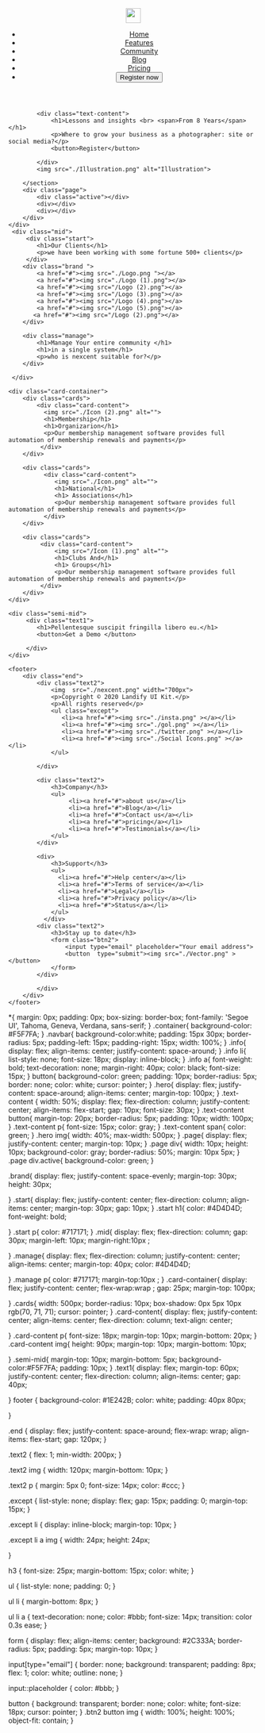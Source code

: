 <!DOCTYPE html>
<html lang="en">
<head>
    <meta charset="UTF-8">
    <meta name="viewport" content="width=device-width, initial-scale=1.0">
    <title>Document</title>
    <link rel="stylesheet" href="./class.css">
</head>
<body>
    <div class="container">
        <header>
             <nav class="navbar">
                <div class="info">
                    <div class="logo"><img src="./nexcent.png" height="30px"></div>
                    <ul>
                        <li><a href="#">Home</a></li>
                        <li><a href="#">Features</a></li>
                        <li><a href="#">Community</a></li>
                        <li><a href="#">Blog</a></li>
                        <li><a href="#">Pricing</a></li>
                        <li><button >Register now</button></li>
                    </ul>
                </div>
             </nav>
        </header>
        <section class="hero">
            
            <div class="text-content">
                <h1>Lessons and insights <br> <span>From 8 Years</span></h1>
                <p>Where to grow your business as a photographer: site or social media?</p>
                <button>Register</button>
                
            </div>
            <img src="./Illustration.png" alt="Illustration">
            
        </section>  
        <div class="page">
            <div class="active"></div>
            <div></div>
            <div></div>
        </div>
    </div>
     <div class="mid">
         <div class="start">
            <h1>Our Clients</h1>
            <p>we have been working with some fortune 500+ clients</p>
         </div>
        <div class="brand ">
            <a href="#"><img src="./Logo.png "></a>
            <a href="#"><img src="./Logo (1).png"></a>
            <a href="#"><img src="/Logo (2).png"></a>
            <a href="#"><img src="/Logo (3).png"></a>
            <a href="#"><img src="/Logo (4).png"></a>
            <a href="#"><img src="/Logo (5).png"></a>
           <a href="#"><img src="/Logo (2).png"></a>
        </div>

        <div class="manage">
            <h1>Manage Your entire community </h1>
            <h1>in a single system</h1>
            <p>who is nexcent suitable for?</p>
        </div>  
          
     </div>

    <div class="card-container">
        <div class="cards">
            <div class="card-content">
              <img src="./Icon (2).png" alt="">
              <h1>Membership</h1>
              <h1>Organizarion</h1>
              <p>Our membership management software provides full automation of membership renewals and payments</p>
             </div>
        </div>
    
        <div class="cards">
              <div class="card-content">
                 <img src="./Icon.png" alt="">
                 <h1>National</h1>
                 <h1> Associations</h1>
                 <p>Our membership management software provides full automation of membership renewals and payments</p>
              </div>
        </div>
    
        <div class="cards">
             <div class="card-content">
                 <img src="/Icon (1).png" alt="">
                 <h1>Clubs And</h1>
                 <h1> Groups</h1>
                 <p>Our membership management software provides full automation of membership renewals and payments</p>
             </div>
        </div>
    </div>

    <div class="semi-mid">
         <div class="text1">
            <h1>Pellentesque suscipit fringilla libero eu.</h1>
            <button>Get a Demo </button>

         </div>
    </div>

    <footer>
        <div class="end">
            <div class="text2">
                <img  src="./nexcent.png" width="700px">
                <p>Copyright © 2020 Landify UI Kit.</p>
                <p>All rights reserved</p>
                <ul class="except">
                   <li><a href="#"><img src="./insta.png" ></a></li>
                   <li><a href="#"><img src="./gol.png" ></a></li>
                   <li><a href="#"><img src="./twitter.png" ></a></li>
                   <li><a href="#"><img src="./Social Icons.png" ></a></li>
                </ul>
               
            </div>

            <div class="text2">
                <h3>Company</h3>
                <ul>
                     <li><a href="#">about us</a></li>
                     <li><a href="#">Blog</a></li>
                     <li><a href="#">Contact us</a></li>
                     <li><a href="#">pricing</a></li>
                     <li><a href="#">Testimonials</a></li>
                </ul>
            </div>

            <div>
                <h3>Support</h3>
                <ul>
                  <li><a href="#">Help center</a></li>
                  <li><a href="#">Terms of service</a></li>
                  <li><a href="#">Legal</a></li>
                  <li><a href="#">Privacy policy</a></li>
                  <li><a href="#">Status</a></li>
                </ul>
              </div>
            <div class="text2">
                <h3>Stay up to date</h3>
                <form class="btn2">
                    <input type="email" placeholder="Your email address">
                    <button  type="submit"><img src="./Vector.png" ></button>
                </form>
            </div>
                
            </div>
        </div>
    </footer>


     

</body>
</html>







*{
    margin: 0px;
    padding: 0px;
    box-sizing: border-box;
    font-family: 'Segoe UI', Tahoma, Geneva, Verdana, sans-serif;
}
.container{
    background-color: #F5F7FA;
}
.navbar{
    background-color:white;
    padding: 15px 30px;
    border-radius: 5px;
    padding-left: 15px;
    padding-right: 15px;
    width: 100%;
}
.info{
  display: flex;
  align-items: center;
  justify-content: space-around;
}
.info li{
    list-style: none;
    font-size: 18px;
    display: inline-block;
}
.info a{
    font-weight: bold;
    text-decoration: none;
    margin-right: 40px;
    color: black;
    font-size: 15px;
}
button{
    background-color: green;
    padding: 10px;
    border-radius: 5px;
    border: none;
    color: white;
    cursor: pointer;
}
.hero{
    display: flex;
    justify-content: space-around;
    align-items: center;
    margin-top: 100px;
}
.text-content {
    width: 50%;
    display: flex;
    flex-direction: column;
    justify-content: center; 
    align-items: flex-start; 
    gap: 10px; 
    font-size: 30px;
}
.text-content button{
    margin-top: 20px;
    border-radius: 5px;
    padding: 10px;
    width: 100px;
}
.text-content p{
   font-size: 15px;
  color: gray;
}
.text-content span{
    color: green;
}
.hero img{
    width: 40%;
    max-width: 500px;
}
.page{
    display: flex;
    justify-content: center;
    margin-top: 10px;
}
.page div{
    width: 10px;
    height: 10px;
    background-color: gray;
    border-radius: 50%;
    margin: 10px 5px;
}
.page div.active{
    background-color: green;
}

.brand{
  display: flex;
  justify-content: space-evenly;
  margin-top: 30px;
  height: 30px;
  
  
}
.start{
    display: flex;
    justify-content: center;
    flex-direction: column;
    align-items: center;
    margin-top: 30px;
    gap: 10px;
}
.start h1{
    color: #4D4D4D;
    font-weight: bold;
    
}
.start p{
    color: #717171;
}
.mid{
    display: flex;
    flex-direction: column;
    gap: 30px;
    margin-left: 10px;
    margin-right:10px ;
    
}
.manage{
    display: flex;
    flex-direction: column;
    justify-content: center;
    align-items: center;
    margin-top: 40px;
    color: #4D4D4D; 
    
    
}
.manage p{
    color: #717171;
    margin-top:10px ;
}
.card-container{
    display: flex;
    justify-content: center;
    flex-wrap:wrap ;
    gap: 25px;
    margin-top: 100px;
   
}
.cards{
    width: 500px;
    border-radius: 10px;
    box-shadow: 0px 5px 10px rgb(70, 71, 71);
    cursor: pointer;
}
.card-content{
   display: flex;
   justify-content: center;
   align-items: center;
   flex-direction: column;
   text-align: center;
    
    
}
.card-content p{
    font-size: 18px;
    margin-top: 10px;
    margin-bottom: 20px;
}
.card-content img{
    height: 90px;
    margin-top: 10px;
    margin-bottom: 10px;
    
}
.semi-mid{
    margin-top: 10px;
    margin-bottom: 5px;
    background-color:#F5F7FA;
    padding: 10px;
}
.text1{
    display: flex;
    margin-top: 60px;
    justify-content: center;
    flex-direction: column;
    align-items: center;
    gap: 40px;
    
}
footer {
    background-color: #1E242B;
    color: white;
    padding: 40px 80px;
    
}

.end {
    display: flex;
    justify-content: space-around;
    flex-wrap: wrap;
    align-items: flex-start;
    gap: 120px;
}

.text2 {
    flex: 1;
    min-width: 200px;
}

.text2 img {
    width: 120px;
    margin-bottom: 10px;
}

.text2 p {
    margin: 5px 0;
    font-size: 14px;
    color: #ccc;
}


.except {
    list-style: none;
    display: flex;
    gap: 15px;
    padding: 0;
    margin-top: 15px;
}

.except li {
    display: inline-block;
    margin-top: 10px;
}

.except li a img {
    width: 24px;
    height: 24px;
   
}


h3 {
    font-size: 25px;
    margin-bottom: 15px;
    color: white;
}

ul {
    list-style: none;
    padding: 0;
}

ul li {
    margin-bottom: 8px;
}

ul li a {
    text-decoration: none;
    color: #bbb;
    font-size: 14px;
    transition: color 0.3s ease;
}



form {
    display: flex;
    align-items: center;
    background: #2C333A;
    border-radius: 5px;
    padding: 5px;
    margin-top: 10px;
}

input[type="email"] {
    border: none;
    background: transparent;
    padding: 8px;
    flex: 1;
    color: white;
    outline: none;
}

input::placeholder {
    color: #bbb;
}

button {
    background: transparent;
    border: none;
    color: white;
    font-size: 18px;
    cursor: pointer;
}
.btn2 button img {
    width: 100%;
    height: 100%;
    object-fit: contain; 
}
